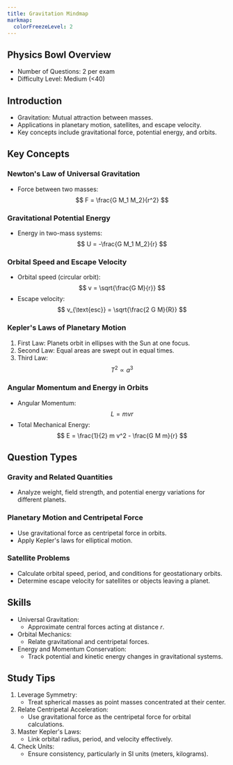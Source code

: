 ```yaml
---
title: Gravitation Mindmap
markmap:
  colorFreezeLevel: 2
---
```


## Physics Bowl Overview

- Number of Questions: 2 per exam
- Difficulty Level: Medium (<40)

## Introduction

- Gravitation: Mutual attraction between masses.
- Applications in planetary motion, satellites, and escape velocity.
- Key concepts include gravitational force, potential energy, and orbits.

## Key Concepts

### Newton's Law of Universal Gravitation
- Force between two masses:
  $$
  F = \frac{G M_1 M_2}{r^2}
  $$

### Gravitational Potential Energy
- Energy in two-mass systems:
  $$
  U = -\frac{G M_1 M_2}{r}
  $$

### Orbital Speed and Escape Velocity
- Orbital speed (circular orbit):
  $$
  v = \sqrt{\frac{G M}{r}}
  $$
- Escape velocity:
  $$
  v_{\text{esc}} = \sqrt{\frac{2 G M}{R}}
  $$

### Kepler's Laws of Planetary Motion
1. First Law: Planets orbit in ellipses with the Sun at one focus.
2. Second Law: Equal areas are swept out in equal times.
3. Third Law:
   $$
   T^2 \propto a^3
   $$

### Angular Momentum and Energy in Orbits
- Angular Momentum:
  $$
  L = m v r
  $$
- Total Mechanical Energy:
  $$
  E = \frac{1}{2} m v^2 - \frac{G M m}{r}
  $$

## Question Types

### Gravity and Related Quantities
- Analyze weight, field strength, and potential energy variations for different planets.

### Planetary Motion and Centripetal Force
- Use gravitational force as centripetal force in orbits.
- Apply Kepler's laws for elliptical motion.

### Satellite Problems
- Calculate orbital speed, period, and conditions for geostationary orbits.
- Determine escape velocity for satellites or objects leaving a planet.

## Skills

- Universal Gravitation:
  - Approximate central forces acting at distance $r$.
- Orbital Mechanics:
  - Relate gravitational and centripetal forces.
- Energy and Momentum Conservation:
  - Track potential and kinetic energy changes in gravitational systems.

## Study Tips

1. Leverage Symmetry:
   - Treat spherical masses as point masses concentrated at their center.
2. Relate Centripetal Acceleration:
   - Use gravitational force as the centripetal force for orbital calculations.
3. Master Kepler's Laws:
   - Link orbital radius, period, and velocity effectively.
4. Check Units:
   - Ensure consistency, particularly in SI units (meters, kilograms).

